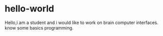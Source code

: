 # hello-world
Hello,i am a student and i would like to work on brain computer interfaces.
know some basics programming.
